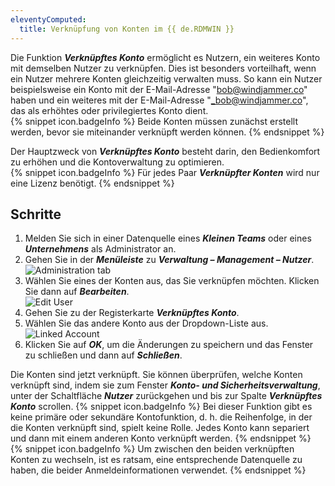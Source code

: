 ```yaml
---
eleventyComputed:
  title: Verknüpfung von Konten im {{ de.RDMWIN }}
---
```

Die Funktion ***Verknüpftes Konto*** ermöglicht es Nutzern, ein weiteres Konto mit demselben Nutzer zu verknüpfen. Dies ist besonders vorteilhaft, wenn ein Nutzer mehrere Konten gleichzeitig verwalten muss. So kann ein Nutzer beispielsweise ein Konto mit der E-Mail-Adresse "bob@windjammer.co" haben und ein weiteres mit der E-Mail-Adresse "_bob@windjammer.co", das als erhöhtes oder privilegiertes Konto dient.  
{% snippet icon.badgeInfo %}
Beide Konten müssen zunächst erstellt werden, bevor sie miteinander verknüpft werden können.
{% endsnippet %}

Der Hauptzweck von ***Verknüpftes Konto*** besteht darin, den Bedienkomfort zu erhöhen und die Kontoverwaltung zu optimieren.   
{% snippet icon.badgeInfo %}
Für jedes Paar ***Verknüpfter Konten*** wird nur eine Lizenz benötigt.
{% endsnippet %}

## Schritte

1. Melden Sie sich in einer Datenquelle eines ***Kleinen Teams*** oder eines ***Unternehmens*** als Administrator an.
1. Gehen Sie in der ***Menüleiste*** zu ***Verwaltung – Management – Nutzer***.  
![Administration tab](https://webdevolutions.azureedge.net/docs/de/kb/KB0073.png)  
1. Wählen Sie eines der Konten aus, das Sie verknüpfen möchten. Klicken Sie dann auf ***Bearbeiten***.  
![Edit User](https://webdevolutions.azureedge.net/docs/de/kb/KB0074.png)  
1. Gehen Sie zu der Registerkarte ***Verknüpftes Konto***.
1. Wählen Sie das andere Konto aus der Dropdown-Liste aus.  
![Linked Account](https://webdevolutions.azureedge.net/docs/de/kb/KB0075.png)  
1. Klicken Sie auf ***OK***, um die Änderungen zu speichern und das Fenster zu schließen und dann auf ***Schließen***.

Die Konten sind jetzt verknüpft. Sie können überprüfen, welche Konten verknüpft sind, indem sie zum Fenster ***Konto- und Sicherheitsverwaltung***, unter der Schaltfläche ***Nutzer*** zurückgehen und bis zur Spalte ***Verknüpftes Konto*** scrollen.
{% snippet icon.badgeInfo %}
Bei dieser Funktion gibt es keine primäre oder sekundäre Kontofunktion, d. h. die Reihenfolge, in der die Konten verknüpft sind, spielt keine Rolle. Jedes Konto kann separiert und dann mit einem anderen Konto verknüpft werden.
{% endsnippet %}  
{% snippet icon.badgeInfo %}
Um zwischen den beiden verknüpften Konten zu wechseln, ist es ratsam, eine entsprechende Datenquelle zu haben, die beider Anmeldeinformationen verwendet.
{% endsnippet %}

